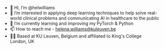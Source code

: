 - 👋 Hi, I’m @helwilliams
- 👀 I’m interested in applying deep learning techniques to help solve real-world clinical problems and communicating AI in healthcare to the public
- 🌱 I’m currently learning and improving my PyTorch & Python
- 📫 How to reach me - helena.williams@kuleuven.be
- 👩‍💻 Based at KU Leuven, Belgium and affiliated to King's College London, UK 

<!---
helwilliams/helwilliams is a ✨ special ✨ repository because its `README.md` (this file) appears on your GitHub profile.
You can click the Preview link to take a look at your changes.
--->
